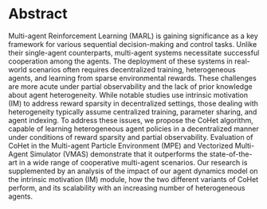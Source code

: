 # Abstract
Multi-agent Reinforcement Learning (MARL) is gaining significance as a key
framework for various sequential decision-making and control tasks. Unlike their
single-agent counterparts, multi-agent systems necessitate successful cooperation
among the agents. The deployment of these systems in real-world scenarios often
requires decentralized training, heterogeneous agents, and learning from sparse
environmental rewards. These challenges are more acute under partial observability 
and the lack of prior knowledge about agent heterogeneity. While notable studies 
use intrinsic motivation (IM) to address reward sparsity in decentralized settings, 
those dealing with heterogeneity typically assume centralized training, parameter 
sharing, and agent indexing. To address these issues, we propose the CoHet algorithm, 
capable of learning heterogeneous agent policies in a decentralized manner under 
conditions of reward sparsity and partial observability. Evaluation of CoHet in the 
Multi-agent Particle Environment (MPE) and Vectorized Multi-Agent Simulator (VMAS) 
demonstrate that it outperforms the state-of-the-art in a wide range of cooperative 
multi-agent scenarios. Our research is supplemented by an analysis of the impact of
our agent dynamics model on the intrinsic motivation (IM) module, how the two different
variants of CoHet perform, and its scalability with an increasing number of heterogeneous agents.
